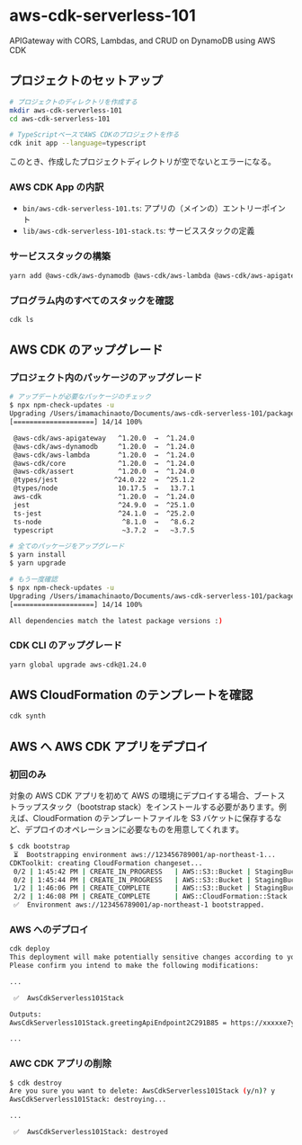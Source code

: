 # aws-cdk-serverless-101

APIGateway with CORS, Lambdas, and CRUD on DynamoDB using AWS CDK

## プロジェクトのセットアップ

```bash
# プロジェクトのディレクトリを作成する
mkdir aws-cdk-serverless-101
cd aws-cdk-serverless-101

# TypeScriptベースでAWS CDKのプロジェクトを作る
cdk init app --language=typescript
```

このとき、作成したプロジェクトディレクトリが空でないとエラーになる。

### AWS CDK App の内訳

- `bin/aws-cdk-serverless-101.ts`: アプリの（メインの）エントリーポイント
- `lib/aws-cdk-serverless-101-stack.ts`: サービススタックの定義

### サービススタックの構築

```bash
yarn add @aws-cdk/aws-dynamodb @aws-cdk/aws-lambda @aws-cdk/aws-apigateway
```

### プログラム内のすべてのスタックを確認

```bash
cdk ls
```

## AWS CDK のアップグレード

### プロジェクト内のパッケージのアップグレード

```bash
# アップデートが必要なパッケージのチェック
$ npx npm-check-updates -u
Upgrading /Users/imamachinaoto/Documents/aws-cdk-serverless-101/package.json
[====================] 14/14 100%

 @aws-cdk/aws-apigateway   ^1.20.0  →  ^1.24.0
 @aws-cdk/aws-dynamodb     ^1.20.0  →  ^1.24.0
 @aws-cdk/aws-lambda       ^1.20.0  →  ^1.24.0
 @aws-cdk/core             ^1.20.0  →  ^1.24.0
 @aws-cdk/assert           ^1.20.0  →  ^1.24.0
 @types/jest              ^24.0.22  →  ^25.1.2
 @types/node               10.17.5  →   13.7.1
 aws-cdk                   ^1.20.0  →  ^1.24.0
 jest                      ^24.9.0  →  ^25.1.0
 ts-jest                   ^24.1.0  →  ^25.2.0
 ts-node                    ^8.1.0  →   ^8.6.2
 typescript                 ~3.7.2  →   ~3.7.5

# 全てのパッケージをアップグレード
$ yarn install
$ yarn upgrade

# もう一度確認
$ npx npm-check-updates -u
Upgrading /Users/imamachinaoto/Documents/aws-cdk-serverless-101/package.json
[====================] 14/14 100%

All dependencies match the latest package versions :)
```

### CDK CLI のアップグレード

```bash
yarn global upgrade aws-cdk@1.24.0
```

## AWS CloudFormation のテンプレートを確認

```bash
cdk synth
```

## AWS へ AWS CDK アプリをデプロイ

### 初回のみ

対象の AWS CDK アプリを初めて AWS の環境にデプロイする場合、ブートストラップスタック（bootstrap stack）をインストールする必要があります。例えば、CloudFormation のテンプレートファイルを S3 バケットに保存するなど、デプロイのオペレーションに必要なものを用意してくれます。

```bash
$ cdk bootstrap
 ⏳  Bootstrapping environment aws://123456789001/ap-northeast-1...
CDKToolkit: creating CloudFormation changeset...
 0/2 | 1:45:42 PM | CREATE_IN_PROGRESS   | AWS::S3::Bucket | StagingBucket
 0/2 | 1:45:44 PM | CREATE_IN_PROGRESS   | AWS::S3::Bucket | StagingBucket Resource creation Initiated
 1/2 | 1:46:06 PM | CREATE_COMPLETE      | AWS::S3::Bucket | StagingBucket
 2/2 | 1:46:08 PM | CREATE_COMPLETE      | AWS::CloudFormation::Stack | CDKToolkit
 ✅  Environment aws://123456789001/ap-northeast-1 bootstrapped.
```

### AWS へのデプロイ

```bash
cdk deploy
This deployment will make potentially sensitive changes according to your current security approval level (--require-approval broadening).
Please confirm you intend to make the following modifications:

...

 ✅  AwsCdkServerless101Stack

Outputs:
AwsCdkServerless101Stack.greetingApiEndpoint2C291B85 = https://xxxxxe7y5j.execute-api.ap-northeast-1.amazonaws.com/prod/

...
```

### AWC CDK アプリの削除

```bash
$ cdk destroy
Are you sure you want to delete: AwsCdkServerless101Stack (y/n)? y
AwsCdkServerless101Stack: destroying...

...

 ✅  AwsCdkServerless101Stack: destroyed
```
